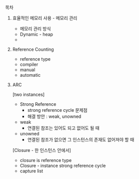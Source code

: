 목차

1. 효율적인 메모리 사용 - 메모리 관리

   - 메모리 관리 방식
   - Dynamic - heap
   - 

2. Reference Counting

   - reference type
   - compiler
   - manual 
   - automatic

3. ARC

   [two instances]

   - Strong Reference
     - strong reference cycle 문제점
     - 해결 방안 : weak, unowned
   - weak
     - 연결된 참조는 있어도 되고 없어도 될 때
   - unowned
     - 연결된 참조가 없으면 그 인스턴스의 존재도 없어져야 할 때

   [Closure - 한 인스턴스 안에서]

   - closure is reference type
   - Closure - instance strong reference cycle
   - capture list